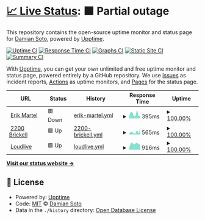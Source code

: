 # [📈 Live Status](https://sotoplatero.github.io/upp): <!--live status--> **🟧 Partial outage**

This repository contains the open-source uptime monitor and status page for [Damian Soto](https://dsoto.dev), powered by [Upptime](https://github.com/upptime/upptime).

[![Uptime CI](https://github.com/sotoplatero/upp/workflows/Uptime%20CI/badge.svg)](https://github.com/sotoplatero/upp/actions?query=workflow%3A%22Uptime+CI%22)
[![Response Time CI](https://github.com/sotoplatero/upp/workflows/Response%20Time%20CI/badge.svg)](https://github.com/sotoplatero/upp/actions?query=workflow%3A%22Response+Time+CI%22)
[![Graphs CI](https://github.com/sotoplatero/upp/workflows/Graphs%20CI/badge.svg)](https://github.com/sotoplatero/upp/actions?query=workflow%3A%22Graphs+CI%22)
[![Static Site CI](https://github.com/sotoplatero/upp/workflows/Static%20Site%20CI/badge.svg)](https://github.com/sotoplatero/upp/actions?query=workflow%3A%22Static+Site+CI%22)
[![Summary CI](https://github.com/sotoplatero/upp/workflows/Summary%20CI/badge.svg)](https://github.com/sotoplatero/upp/actions?query=workflow%3A%22Summary+CI%22)

With [Upptime](https://upptime.js.org), you can get your own unlimited and free uptime monitor and status page, powered entirely by a GitHub repository. We use [Issues](https://github.com/sotoplatero/upp/issues) as incident reports, [Actions](https://github.com/sotoplatero/upp/actions) as uptime monitors, and [Pages](https://sotoplatero.github.io/upp) for the status page.

<!--start: status pages-->
<!-- This summary is generated by Upptime (https://github.com/upptime/upptime) -->
<!-- Do not edit this manually, your changes will be overwritten -->
<!-- prettier-ignore -->
| URL | Status | History | Response Time | Uptime |
| --- | ------ | ------- | ------------- | ------ |
| <img alt="" src="https://icons.duckduckgo.com/ip3/null.ico" height="13"> [Erik Martel](erikmartel.com) | 🟥 Down | [erik-martel.yml](https://github.com/sotoplatero/upp/commits/HEAD/history/erik-martel.yml) | <details><summary><img alt="Response time graph" src="./graphs/erik-martel/response-time-week.png" height="20"> 395ms</summary><br><a href="https://sotoplatero.github.io/upp/history/erik-martel"><img alt="Response time 479" src="https://img.shields.io/endpoint?url=https%3A%2F%2Fraw.githubusercontent.com%2Fsotoplatero%2Fupp%2FHEAD%2Fapi%2Ferik-martel%2Fresponse-time.json"></a><br><a href="https://sotoplatero.github.io/upp/history/erik-martel"><img alt="24-hour response time 287" src="https://img.shields.io/endpoint?url=https%3A%2F%2Fraw.githubusercontent.com%2Fsotoplatero%2Fupp%2FHEAD%2Fapi%2Ferik-martel%2Fresponse-time-day.json"></a><br><a href="https://sotoplatero.github.io/upp/history/erik-martel"><img alt="7-day response time 395" src="https://img.shields.io/endpoint?url=https%3A%2F%2Fraw.githubusercontent.com%2Fsotoplatero%2Fupp%2FHEAD%2Fapi%2Ferik-martel%2Fresponse-time-week.json"></a><br><a href="https://sotoplatero.github.io/upp/history/erik-martel"><img alt="30-day response time 459" src="https://img.shields.io/endpoint?url=https%3A%2F%2Fraw.githubusercontent.com%2Fsotoplatero%2Fupp%2FHEAD%2Fapi%2Ferik-martel%2Fresponse-time-month.json"></a><br><a href="https://sotoplatero.github.io/upp/history/erik-martel"><img alt="1-year response time 479" src="https://img.shields.io/endpoint?url=https%3A%2F%2Fraw.githubusercontent.com%2Fsotoplatero%2Fupp%2FHEAD%2Fapi%2Ferik-martel%2Fresponse-time-year.json"></a></details> | <details><summary><a href="https://sotoplatero.github.io/upp/history/erik-martel">100.00%</a></summary><a href="https://sotoplatero.github.io/upp/history/erik-martel"><img alt="All-time uptime 94.80%" src="https://img.shields.io/endpoint?url=https%3A%2F%2Fraw.githubusercontent.com%2Fsotoplatero%2Fupp%2FHEAD%2Fapi%2Ferik-martel%2Fuptime.json"></a><br><a href="https://sotoplatero.github.io/upp/history/erik-martel"><img alt="24-hour uptime 99.99%" src="https://img.shields.io/endpoint?url=https%3A%2F%2Fraw.githubusercontent.com%2Fsotoplatero%2Fupp%2FHEAD%2Fapi%2Ferik-martel%2Fuptime-day.json"></a><br><a href="https://sotoplatero.github.io/upp/history/erik-martel"><img alt="7-day uptime 100.00%" src="https://img.shields.io/endpoint?url=https%3A%2F%2Fraw.githubusercontent.com%2Fsotoplatero%2Fupp%2FHEAD%2Fapi%2Ferik-martel%2Fuptime-week.json"></a><br><a href="https://sotoplatero.github.io/upp/history/erik-martel"><img alt="30-day uptime 99.88%" src="https://img.shields.io/endpoint?url=https%3A%2F%2Fraw.githubusercontent.com%2Fsotoplatero%2Fupp%2FHEAD%2Fapi%2Ferik-martel%2Fuptime-month.json"></a><br><a href="https://sotoplatero.github.io/upp/history/erik-martel"><img alt="1-year uptime 94.80%" src="https://img.shields.io/endpoint?url=https%3A%2F%2Fraw.githubusercontent.com%2Fsotoplatero%2Fupp%2FHEAD%2Fapi%2Ferik-martel%2Fuptime-year.json"></a></details>
| <img alt="" src="https://icons.duckduckgo.com/ip3/null.ico" height="13"> [2200 Brickell](2200brickell.com) | 🟩 Up | [2200-brickell.yml](https://github.com/sotoplatero/upp/commits/HEAD/history/2200-brickell.yml) | <details><summary><img alt="Response time graph" src="./graphs/2200-brickell/response-time-week.png" height="20"> 565ms</summary><br><a href="https://sotoplatero.github.io/upp/history/2200-brickell"><img alt="Response time 555" src="https://img.shields.io/endpoint?url=https%3A%2F%2Fraw.githubusercontent.com%2Fsotoplatero%2Fupp%2FHEAD%2Fapi%2F2200-brickell%2Fresponse-time.json"></a><br><a href="https://sotoplatero.github.io/upp/history/2200-brickell"><img alt="24-hour response time 1473" src="https://img.shields.io/endpoint?url=https%3A%2F%2Fraw.githubusercontent.com%2Fsotoplatero%2Fupp%2FHEAD%2Fapi%2F2200-brickell%2Fresponse-time-day.json"></a><br><a href="https://sotoplatero.github.io/upp/history/2200-brickell"><img alt="7-day response time 565" src="https://img.shields.io/endpoint?url=https%3A%2F%2Fraw.githubusercontent.com%2Fsotoplatero%2Fupp%2FHEAD%2Fapi%2F2200-brickell%2Fresponse-time-week.json"></a><br><a href="https://sotoplatero.github.io/upp/history/2200-brickell"><img alt="30-day response time 823" src="https://img.shields.io/endpoint?url=https%3A%2F%2Fraw.githubusercontent.com%2Fsotoplatero%2Fupp%2FHEAD%2Fapi%2F2200-brickell%2Fresponse-time-month.json"></a><br><a href="https://sotoplatero.github.io/upp/history/2200-brickell"><img alt="1-year response time 555" src="https://img.shields.io/endpoint?url=https%3A%2F%2Fraw.githubusercontent.com%2Fsotoplatero%2Fupp%2FHEAD%2Fapi%2F2200-brickell%2Fresponse-time-year.json"></a></details> | <details><summary><a href="https://sotoplatero.github.io/upp/history/2200-brickell">100.00%</a></summary><a href="https://sotoplatero.github.io/upp/history/2200-brickell"><img alt="All-time uptime 100.00%" src="https://img.shields.io/endpoint?url=https%3A%2F%2Fraw.githubusercontent.com%2Fsotoplatero%2Fupp%2FHEAD%2Fapi%2F2200-brickell%2Fuptime.json"></a><br><a href="https://sotoplatero.github.io/upp/history/2200-brickell"><img alt="24-hour uptime 100.00%" src="https://img.shields.io/endpoint?url=https%3A%2F%2Fraw.githubusercontent.com%2Fsotoplatero%2Fupp%2FHEAD%2Fapi%2F2200-brickell%2Fuptime-day.json"></a><br><a href="https://sotoplatero.github.io/upp/history/2200-brickell"><img alt="7-day uptime 100.00%" src="https://img.shields.io/endpoint?url=https%3A%2F%2Fraw.githubusercontent.com%2Fsotoplatero%2Fupp%2FHEAD%2Fapi%2F2200-brickell%2Fuptime-week.json"></a><br><a href="https://sotoplatero.github.io/upp/history/2200-brickell"><img alt="30-day uptime 100.00%" src="https://img.shields.io/endpoint?url=https%3A%2F%2Fraw.githubusercontent.com%2Fsotoplatero%2Fupp%2FHEAD%2Fapi%2F2200-brickell%2Fuptime-month.json"></a><br><a href="https://sotoplatero.github.io/upp/history/2200-brickell"><img alt="1-year uptime 100.00%" src="https://img.shields.io/endpoint?url=https%3A%2F%2Fraw.githubusercontent.com%2Fsotoplatero%2Fupp%2FHEAD%2Fapi%2F2200-brickell%2Fuptime-year.json"></a></details>
| <img alt="" src="https://icons.duckduckgo.com/ip3/null.ico" height="13"> [Loudlive](loudlive.com) | 🟩 Up | [loudlive.yml](https://github.com/sotoplatero/upp/commits/HEAD/history/loudlive.yml) | <details><summary><img alt="Response time graph" src="./graphs/loudlive/response-time-week.png" height="20"> 916ms</summary><br><a href="https://sotoplatero.github.io/upp/history/loudlive"><img alt="Response time 1394" src="https://img.shields.io/endpoint?url=https%3A%2F%2Fraw.githubusercontent.com%2Fsotoplatero%2Fupp%2FHEAD%2Fapi%2Floudlive%2Fresponse-time.json"></a><br><a href="https://sotoplatero.github.io/upp/history/loudlive"><img alt="24-hour response time 794" src="https://img.shields.io/endpoint?url=https%3A%2F%2Fraw.githubusercontent.com%2Fsotoplatero%2Fupp%2FHEAD%2Fapi%2Floudlive%2Fresponse-time-day.json"></a><br><a href="https://sotoplatero.github.io/upp/history/loudlive"><img alt="7-day response time 916" src="https://img.shields.io/endpoint?url=https%3A%2F%2Fraw.githubusercontent.com%2Fsotoplatero%2Fupp%2FHEAD%2Fapi%2Floudlive%2Fresponse-time-week.json"></a><br><a href="https://sotoplatero.github.io/upp/history/loudlive"><img alt="30-day response time 789" src="https://img.shields.io/endpoint?url=https%3A%2F%2Fraw.githubusercontent.com%2Fsotoplatero%2Fupp%2FHEAD%2Fapi%2Floudlive%2Fresponse-time-month.json"></a><br><a href="https://sotoplatero.github.io/upp/history/loudlive"><img alt="1-year response time 1394" src="https://img.shields.io/endpoint?url=https%3A%2F%2Fraw.githubusercontent.com%2Fsotoplatero%2Fupp%2FHEAD%2Fapi%2Floudlive%2Fresponse-time-year.json"></a></details> | <details><summary><a href="https://sotoplatero.github.io/upp/history/loudlive">100.00%</a></summary><a href="https://sotoplatero.github.io/upp/history/loudlive"><img alt="All-time uptime 98.92%" src="https://img.shields.io/endpoint?url=https%3A%2F%2Fraw.githubusercontent.com%2Fsotoplatero%2Fupp%2FHEAD%2Fapi%2Floudlive%2Fuptime.json"></a><br><a href="https://sotoplatero.github.io/upp/history/loudlive"><img alt="24-hour uptime 100.00%" src="https://img.shields.io/endpoint?url=https%3A%2F%2Fraw.githubusercontent.com%2Fsotoplatero%2Fupp%2FHEAD%2Fapi%2Floudlive%2Fuptime-day.json"></a><br><a href="https://sotoplatero.github.io/upp/history/loudlive"><img alt="7-day uptime 100.00%" src="https://img.shields.io/endpoint?url=https%3A%2F%2Fraw.githubusercontent.com%2Fsotoplatero%2Fupp%2FHEAD%2Fapi%2Floudlive%2Fuptime-week.json"></a><br><a href="https://sotoplatero.github.io/upp/history/loudlive"><img alt="30-day uptime 100.00%" src="https://img.shields.io/endpoint?url=https%3A%2F%2Fraw.githubusercontent.com%2Fsotoplatero%2Fupp%2FHEAD%2Fapi%2Floudlive%2Fuptime-month.json"></a><br><a href="https://sotoplatero.github.io/upp/history/loudlive"><img alt="1-year uptime 98.92%" src="https://img.shields.io/endpoint?url=https%3A%2F%2Fraw.githubusercontent.com%2Fsotoplatero%2Fupp%2FHEAD%2Fapi%2Floudlive%2Fuptime-year.json"></a></details>

<!--end: status pages-->

[**Visit our status website →**](https://sotoplatero.github.io/upp)

## 📄 License

- Powered by: [Upptime](https://github.com/upptime/upptime)
- Code: [MIT](./LICENSE) © [Damian Soto](https://dsoto.dev)
- Data in the `./history` directory: [Open Database License](https://opendatacommons.org/licenses/odbl/1-0/)
